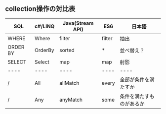 ## collection操作の対比表

| SQL | c#/LINQ | Java(Stream API) | ES6 | 日本語 |
| ---- | ---- | ---- | ---- | ---- |
| WHERE | Where | filter | filter | 抽出 |
| ORDER BY | OrderBy | sorted | * | 並べ替え？ |
| SELECT | Select | map | map | 射影 |
| ---- | ---- | ---- | ---- | ---- |
| / | All | allMatch | every | 全部が条件を満たすか |
| / | Any | anyMatch | some | 条件を満たすものがあるか |


